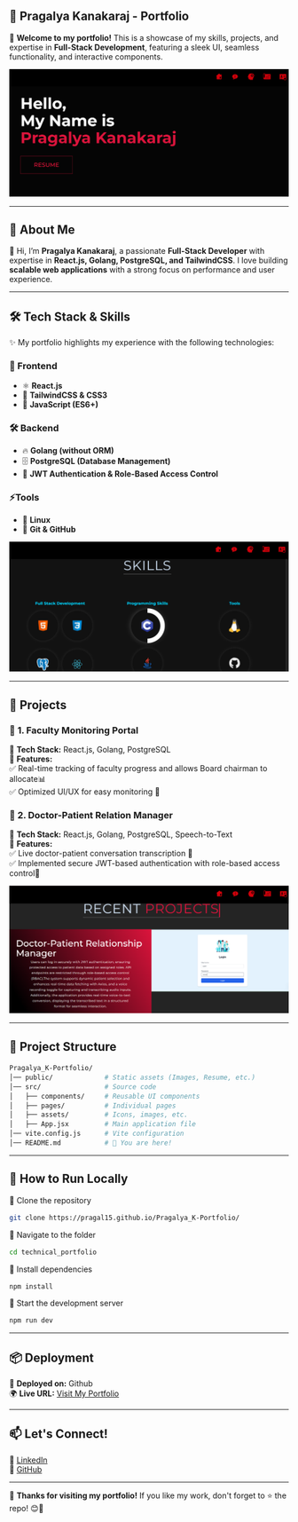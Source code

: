 
## 🚀 Pragalya Kanakaraj - Portfolio

🎨 **Welcome to my portfolio!** This is a showcase of my skills, projects, and expertise in **Full-Stack Development**, featuring a sleek UI, seamless functionality, and interactive components.  

![Home Page](technical_portfolio/public/home.png)

---

## 📌 **About Me**
👋 Hi, I’m **Pragalya Kanakaraj**, a passionate **Full-Stack Developer** with expertise in **React.js, Golang, PostgreSQL, and TailwindCSS**. I love building **scalable web applications** with a strong focus on performance and user experience.

---

## 🛠 **Tech Stack & Skills**  
✨ My portfolio highlights my experience with the following technologies:

### **🚀 Frontend**
- ⚛️ **React.js**  
- 🎨 **TailwindCSS & CSS3**  
- 📜 **JavaScript (ES6+)**  

### **🛠 Backend**
- 🔥 **Golang (without ORM)**  
- 🗄 **PostgreSQL (Database Management)**  
- 🔐 **JWT Authentication & Role-Based Access Control**  

### **⚡Tools**
- 🐧 **Linux**  
- 🔄 **Git & GitHub**   

![Skills Page](technical_portfolio/public/skills.png)

---

## 🚀 **Projects**
### 📌 **1. Faculty Monitoring Portal**
🔹 **Tech Stack:** React.js, Golang, PostgreSQL  
🔹 **Features:**  
✅ Real-time tracking of faculty progress and allows Board chairman to allocate📊  
✅ Optimized UI/UX for easy monitoring 🎨  

### 📌 **2. Doctor-Patient Relation Manager**
🔹 **Tech Stack:** React.js, Golang, PostgreSQL, Speech-to-Text  
🔹 **Features:**  
✅ Live doctor-patient conversation transcription 🏥  
✅ Implemented secure JWT-based authentication with role-based access control🔐   

 ![Project Page](technical_portfolio/public/recent_pj.png)
 
---
## 📂 **Project Structure**
```sh
Pragalya_K-Portfolio/
│── public/             # Static assets (Images, Resume, etc.)
│── src/                # Source code
│   ├── components/     # Reusable UI components
│   ├── pages/          # Individual pages
│   ├── assets/         # Icons, images, etc.
│   ├── App.jsx         # Main application file
│── vite.config.js      # Vite configuration
│── README.md           # 📌 You are here!
```

---

## 🚀 **How to Run Locally**
📌 Clone the repository  
```sh
git clone https://pragal15.github.io/Pragalya_K-Portfolio/
```
📌 Navigate to the folder  
```sh
cd technical_portfolio
```
📌 Install dependencies  
```sh
npm install
```
📌 Start the development server  
```sh
npm run dev
```
---

## 📦 **Deployment**
🚀 **Deployed on:** Github  
🌍 **Live URL:** [Visit My Portfolio](https://github.com/PragaL15/Pragalya_K-Portfolio)

---

## 📫 **Let's Connect!**
💼 [LinkedIn](https://www.linkedin.com/in/pragalya-kanakaraj)  
📌 [GitHub](https://github.com/PragaL15/)  

---

🎉 **Thanks for visiting my portfolio!** If you like my work, don't forget to ⭐ the repo! 😊🚀
```
